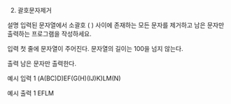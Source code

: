 2. 괄호문자제거


설명
입력된 문자열에서 소괄호 ( ) 사이에 존재하는 모든 문자를 제거하고 남은 문자만 출력하는 프로그램을 작성하세요.


입력
첫 줄에 문자열이 주어진다. 문자열의 길이는 100을 넘지 않는다.

출력
남은 문자만 출력한다.


예시 입력 1
(A(BC)D)EF(G(H)(IJ)K)LM(N)

예시 출력 1
EFLM

